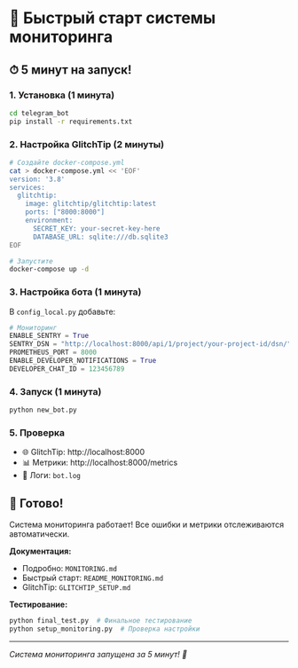 # 🚀 Быстрый старт системы мониторинга

## ⏱ 5 минут на запуск!

### 1. **Установка** (1 минута)
```bash
cd telegram_bot
pip install -r requirements.txt
```

### 2. **Настройка GlitchTip** (2 минуты)
```bash
# Создайте docker-compose.yml
cat > docker-compose.yml << 'EOF'
version: '3.8'
services:
  glitchtip:
    image: glitchtip/glitchtip:latest
    ports: ["8000:8000"]
    environment:
      SECRET_KEY: your-secret-key-here
      DATABASE_URL: sqlite:///db.sqlite3
EOF

# Запустите
docker-compose up -d
```

### 3. **Настройка бота** (1 минута)
В `config_local.py` добавьте:
```python
# Мониторинг
ENABLE_SENTRY = True
SENTRY_DSN = "http://localhost:8000/api/1/project/your-project-id/dsn/"
PROMETHEUS_PORT = 8000
ENABLE_DEVELOPER_NOTIFICATIONS = True
DEVELOPER_CHAT_ID = 123456789
```

### 4. **Запуск** (1 минута)
```bash
python new_bot.py
```

### 5. **Проверка**
- 🌐 GlitchTip: http://localhost:8000
- 📊 Метрики: http://localhost:8000/metrics
- 📝 Логи: `bot.log`

## 🎉 Готово!

Система мониторинга работает! Все ошибки и метрики отслеживаются автоматически.

**Документация:**
- Подробно: `MONITORING.md`
- Быстрый старт: `README_MONITORING.md`
- GlitchTip: `GLITCHTIP_SETUP.md`

**Тестирование:**
```bash
python final_test.py  # Финальное тестирование
python setup_monitoring.py  # Проверка настройки
```

---
*Система мониторинга запущена за 5 минут! 🚀*